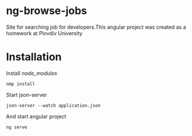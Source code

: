 # ng-browse-jobs

Site for searching job for developers.This angular project was created as a homework at Plovdiv University

# Installation

Install *node_modules*
```
nmp install
```
Start json-server 
```
json-server --watch application.json
```
And start angular project
```
ng serve
```
